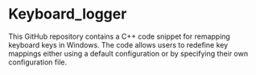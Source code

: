 # Keyboard_logger
This GitHub repository contains a C++ code snippet for remapping keyboard keys in Windows. The code allows users to redefine key mappings either using a default configuration or by specifying their own configuration file. 
